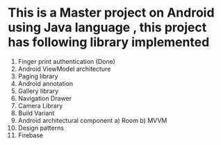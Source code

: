 # This is a Master project on Android using Java language , this project has following library implemented

1. Finger print authentication (Done)
2. Android ViewModel architecture
3. Paging library
4. Android annotation
5. Gallery library
6. Navigation Drawer
7. Camera Library
8. Build Variant 
9. Android architectural component
  a) Room
  b) MVVM
10. Design patterns
11. Firebase

